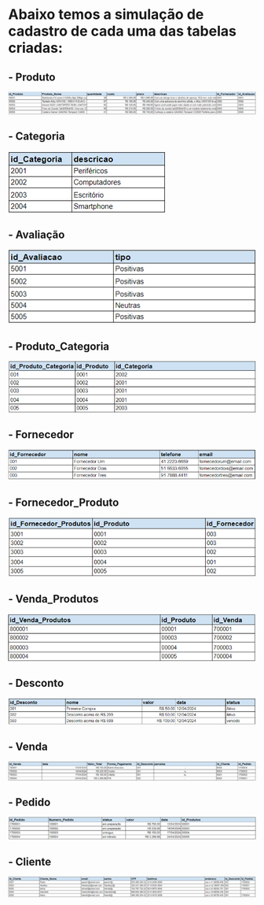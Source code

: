 # Abaixo temos a simulação de cadastro de cada uma das tabelas criadas:

## - Produto

![](https://github.com/uni9weslley/projeto_felipe/blob/main/Modelagem%20de%20dados/Simulação%20de%20Cadastro/produto.png)

## - Categoria

![](https://github.com/uni9weslley/projeto_felipe/blob/main/Modelagem%20de%20dados/Simulação%20de%20Cadastro/categoria.png)

## - Avaliação 

![](https://github.com/uni9weslley/projeto_felipe/blob/main/Modelagem%20de%20dados/Simulação%20de%20Cadastro/avaliação.png)

## - Produto_Categoria

![](https://github.com/uni9weslley/projeto_felipe/blob/main/Modelagem%20de%20dados/Simulação%20de%20Cadastro/produto_categoria.png)

## - Fornecedor

![](https://github.com/uni9weslley/projeto_felipe/blob/main/Modelagem%20de%20dados/Simulação%20de%20Cadastro/fornecedor.png)

## - Fornecedor_Produto

![](https://github.com/uni9weslley/projeto_felipe/blob/main/Modelagem%20de%20dados/Simulação%20de%20Cadastro/fornecedor_produto.png)

## - Venda_Produtos

![](https://github.com/uni9weslley/projeto_felipe/blob/main/Modelagem%20de%20dados/Simulação%20de%20Cadastro/venda_produto.png)

## - Desconto

![](https://github.com/uni9weslley/projeto_felipe/blob/main/Modelagem%20de%20dados/Simulação%20de%20Cadastro/desconto.png)

## - Venda

![](https://github.com/uni9weslley/projeto_felipe/blob/main/Modelagem%20de%20dados/Simulação%20de%20Cadastro/venda.png)

## - Pedido

![](https://github.com/uni9weslley/projeto_felipe/blob/main/Modelagem%20de%20dados/Simulação%20de%20Cadastro/pedido.png)

## - Cliente

![](https://github.com/uni9weslley/projeto_felipe/blob/main/Modelagem%20de%20dados/Simulação%20de%20Cadastro/cliente.png)
